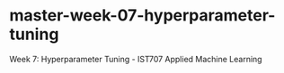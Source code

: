 # master-week-07-hyperparameter-tuning
Week 7: Hyperparameter Tuning - IST707 Applied Machine Learning
